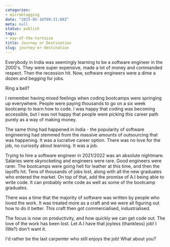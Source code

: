 ```yaml
---
categories:
- microblogging
date: "2025-05-16T09:31:08Z"
meta: null
status: publish
tags:
- way-of-the-tortoise
title: Journey or Destination
slug: journey-or-destination
---
```


Everybody in India was seemingly learning to be a software engineer in the
2000's. They were super expensive, made a lot of money and commanded respect.
Then the recession hit. Now, software engineers were a dime a dozen and begging
for jobs.

Ring a bell?

I remember having mixed feelings when coding bootcamps were springing up
everywhere. People were paying thousands to go on a six week bootcamp to learn
how to code. I was happy that coding was becoming accessible, but I was not
happy that people were picking this career path purely as a way of making money.

The same thing had happened in India - the popularity of software engineering
had stemmed from the massive amounts of outsourcing that was happening. It was a
lucrative career option. There was no love for the job, no curiosity about
learning. It was a job.

Trying to hire a software engineer in 2021/2022 was an absolute nightmare.
Salaries were skyrocketing and engineers were rare. Good engineers were rarer.
The bootcamps were going hell for leather at this time, and then the layoffs
hit. Tens of thousands of jobs lost, along with all the new graduates who
entered the market. On top of that, add the promise of A.I being able to write
code. It can probably write code as well as some of the bootcamp graduates.

There was a time that the majority of software was written by people who loved
the work. It was treated more as a craft and we were all figuring out how to do
it better. This craft then got commercialised, industrialised.

The focus is now on productivity, and how quickly we can get code out. The love
of the work has been lost. Let A.I have that joyless (thankless) job! I (We?)
don't want it.

I'd rather be the last carpenter who still enjoys the job! What about you?
